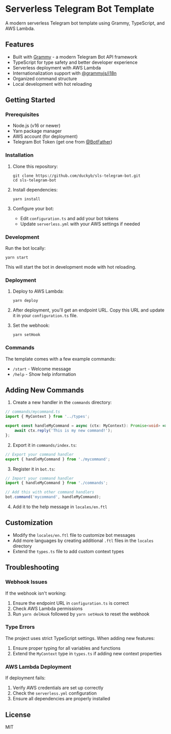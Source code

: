 # Serverless Telegram Bot Template

A modern serverless Telegram bot template using Grammy, TypeScript, and AWS Lambda.

## Features

- Built with [Grammy](https://grammy.dev/) - a modern Telegram Bot API framework
- TypeScript for type safety and better developer experience
- Serverless deployment with AWS Lambda
- Internationalization support with [@grammyjs/i18n](https://github.com/grammyjs/i18n)
- Organized command structure
- Local development with hot reloading

## Getting Started

### Prerequisites

- Node.js (v16 or newer)
- Yarn package manager
- AWS account (for deployment)
- Telegram Bot Token (get one from [@BotFather](https://t.me/BotFather))

### Installation

1. Clone this repository:

    ```
    git clone https://github.com/duckyb/sls-telegram-bot.git
    cd sls-telegram-bot
    ```

2. Install dependencies:

    ```
    yarn install
    ```

3. Configure your bot:
    - Edit `configuration.ts` and add your bot tokens
    - Update `serverless.yml` with your AWS settings if needed

### Development

Run the bot locally:

```
yarn start
```

This will start the bot in development mode with hot reloading.

### Deployment

1. Deploy to AWS Lambda:

    ```
    yarn deploy
    ```

2. After deployment, you'll get an endpoint URL. Copy this URL and update it in your `configuration.ts` file.

3. Set the webhook:
    ```
    yarn setHook
    ```

### Commands

The template comes with a few example commands:

- `/start` - Welcome message
- `/help` - Show help information

## Adding New Commands

1. Create a new handler in the `commands` directory:

```typescript
// commands/mycommand.ts
import { MyContext } from '../types';

export const handleMyCommand = async (ctx: MyContext): Promise<void> => {
    await ctx.reply('This is my new command!');
};
```

2. Export it in `commands/index.ts`:

```typescript
// Export your command handler
export { handleMyCommand } from './mycommand';
```

3. Register it in `bot.ts`:

```typescript
// Import your command handler
import { handleMyCommand } from './commands';

// Add this with other command handlers
bot.command('mycommand', handleMyCommand);
```

4. Add it to the help message in `locales/en.ftl`

## Customization

- Modify the `locales/en.ftl` file to customize bot messages
- Add more languages by creating additional `.ftl` files in the `locales` directory
- Extend the `types.ts` file to add custom context types

## Troubleshooting

### Webhook Issues

If the webhook isn't working:

1. Ensure the endpoint URL in `configuration.ts` is correct
2. Check AWS Lambda permissions
3. Run `yarn delHook` followed by `yarn setHook` to reset the webhook

### Type Errors

The project uses strict TypeScript settings. When adding new features:

1. Ensure proper typing for all variables and functions
2. Extend the `MyContext` type in `types.ts` if adding new context properties

### AWS Lambda Deployment

If deployment fails:

1. Verify AWS credentials are set up correctly
2. Check the `serverless.yml` configuration
3. Ensure all dependencies are properly installed

## License

MIT
